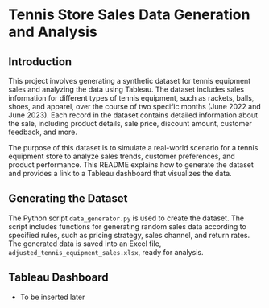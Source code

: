 # Tennis Store Sales Data Generation and Analysis

## Introduction

This project involves generating a synthetic dataset for tennis equipment sales and analyzing the data using Tableau. The dataset includes sales information for different types of tennis equipment, such as rackets, balls, shoes, and apparel, over the course of two specific months (June 2022 and June 2023). Each record in the dataset contains detailed information about the sale, including product details, sale price, discount amount, customer feedback, and more.

The purpose of this dataset is to simulate a real-world scenario for a tennis equipment store to analyze sales trends, customer preferences, and product performance. This README explains how to generate the dataset and provides a link to a Tableau dashboard that visualizes the data.

## Generating the Dataset

The Python script `data_generator.py` is used to create the dataset. The script includes functions for generating random sales data according to specified rules, such as pricing strategy, sales channel, and return rates. The generated data is saved into an Excel file, `adjusted_tennis_equipment_sales.xlsx`, ready for analysis.

## Tableau Dashboard

- To be inserted later
